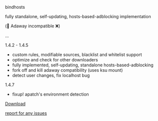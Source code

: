 bindhosts

fully standalone, self-updating, hosts-based-adblocking implementation

(🚨 Adaway incompatible ❌)
  
  ...
  
  
  1.4.2 - 1.4.5
   - custom rules, modifiable sources, blacklist and whitelist support
   - optimize and check for other downloaders
   - fully implemented, self-updating, standalone hosts-based-adblocking
   - fork off and kill adaway compatibility (uses ksu mount)
   - detect user changes, fix localhost bug
     
  1.4.7
   - fixup! apatch's environment detection
   


[Download](https://raw.githubusercontent.com/backslashxx/bindhosts/standalone/module.zip)

[report for any issues](https://github.com/backslashxx/bindhosts/issues)
